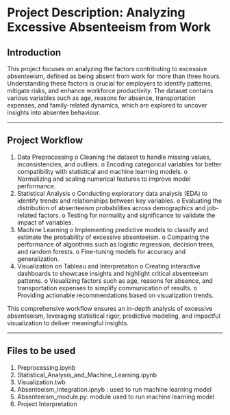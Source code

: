 # Project Description: Analyzing Excessive Absenteeism from Work

## Introduction
This project focuses on analyzing the factors contributing to excessive absenteeism, defined as being absent from work for more than three hours. Understanding these factors is crucial for employers to identify patterns, mitigate risks, and enhance workforce productivity. The dataset contains various variables such as age, reasons for absence, transportation expenses, and family-related dynamics, which are explored to uncover insights into absentee behaviour.
________________________________________

## Project Workflow
1.	Data Preprocessing
o	Cleaning the dataset to handle missing values, inconsistencies, and outliers.
o	Encoding categorical variables for better compatibility with statistical and machine learning models.
o	Normalizing and scaling numerical features to improve model performance.
2.	Statistical Analysis
o	Conducting exploratory data analysis (EDA) to identify trends and relationships between key variables.
o	Evaluating the distribution of absenteeism probabilities across demographics and job-related factors.
o	Testing for normality and significance to validate the impact of variables.
3.	Machine Learning
o	Implementing predictive models to classify and estimate the probability of excessive absenteeism.
o	Comparing the performance of algorithms such as logistic regression, decision trees, and random forests.
o	Fine-tuning models for accuracy and generalization.
4.	Visualization on Tableau and Interpretation
o	Creating interactive dashboards to showcase insights and highlight critical absenteeism patterns.
o	Visualizing factors such as age, reasons for absence, and transportation expenses to simplify communication of results.
o	Providing actionable recommendations based on visualization trends.

This comprehensive workflow ensures an in-depth analysis of excessive absenteeism, leveraging statistical rigor, predictive modeling, and impactful visualization to deliver meaningful insights.

________________________________________ 
## Files to be used
1.	Preprocessing.ipynb 
2.	Statistical_Analysis_and_Machine_Learning.ipynb
3.	Visualization.twb
4.	Absenteeism_Integration.ipnyb : used to run machine learning model
5.	Absenteeism_module.py: module used to run machine learning model
6.  Project Interpretation

